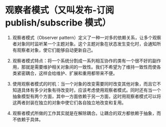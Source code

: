 # 观察者模式（又叫发布-订阅 publish/subscribe 模式）

1. 观察者模式（Observer pattern）定义了一种一对多的依赖关系，让多个观察者对象同时监听某一个主题对象。这个主题对象在状态发生变化时，会通知所有观察者对象，使它们能够自动更新自己。

2. 观察者模式特点：将一个系统分割成一系列相互协作的类有一个很不好的副作用，那就是需要维护相关对象间的一致性。我们不希望为了维持一致性而使各类紧密耦合，这样会给维护、扩展和重用都带来不便。

3. 使用观察者模式的时机：当一个对象的改变需要同时改变其他对象，而且它不知道具体有多少对象有待改变时，应该考虑使用观察者模式。同时还有当一个抽象模型有两个方面，其中一方面依赖于另一方面，这时用观察者模式可以将这两者封装在独立的对象中使它们各自独立地改变和复用。

4. 观察者模式所做的工作其实就是在解除耦合。让耦合的双方都依赖于抽象，而不依赖于具体。